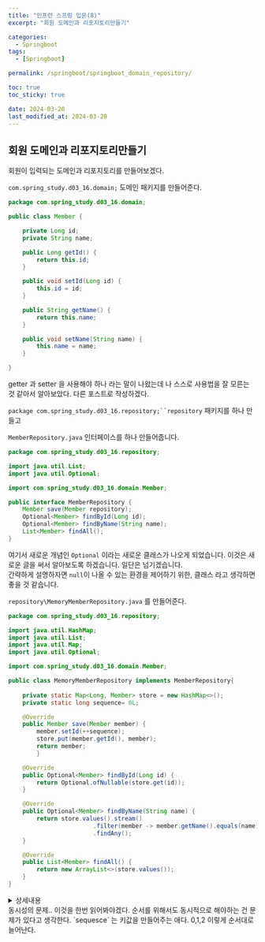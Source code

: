 ```yaml
---
title: "인프런 스프링 입문(8)"
excerpt: "회원 도메인과 리포지토리만들기"

categories:
  - Springboot
tags:
  - [Springboot]

permalink: /springboot/springboot_domain_repository/

toc: true
toc_sticky: true

date: 2024-03-20
last_modified_at: 2024-03-20
---
```


## 회원 도메인과 리포지토리만들기

회원이 입력되는 도메인과 리포지토리를 만들어보겠다.

`com.spring_study.d03_16.domain;` 도메인 패키지를 만들어준다.
``` java
package com.spring_study.d03_16.domain;

public class Member {

    private Long id;
    private String name;

    public Long getId() {
        return this.id;
    }

    public void setId(Long id) {
        this.id = id;
    }

    public String getName() {
        return this.name;
    }

    public void setName(String name) {
        this.name = name;
    }

}

```
getter 과 setter 을 사용해야 하나 라는 말이 나왔는데 나 스스로 사용법을 잘 모른는 것 같아서 알아보았다. 다른 포스트로 작성하겠다.
> 


`package com.spring_study.d03_16.repository;``repository` 패키지를 하나 만들고  

`MemberRepository.java` 인터페이스를 하나 만들어줍니다.
```java
package com.spring_study.d03_16.repository;

import java.util.List;
import java.util.Optional;

import com.spring_study.d03_16.domain.Member;

public interface MemberRepository {
    Member save(Member repository);    
    Optional<Member> findById(Long id);
    Optional<Member> findByName(String name);
    List<Member> findAll();
}

```
여기서 새로운 개념인 `Optional` 이라는 새로운 클래스가 나오게 되었습니다. 이것은 새로운 글을 써서 알아보도록 하겠습니다. 일단은 넘기겠습니다.  
간략하게 설명하자면 `null`이 나올 수 있는 환경을 제어하기 위한, 클래스 라고 생각하면 좋을 것 같습니다.

`repository\MemoryMemberRepository.java` 를 만들어준다.

```java
package com.spring_study.d03_16.repository;

import java.util.HashMap;
import java.util.List;
import java.util.Map;
import java.util.Optional;

import com.spring_study.d03_16.domain.Member;

public class MemoryMemberRepository implements MemberRepository{
    
    private static Map<Long, Member> store = new HashMap<>();
    private static long sequence= 0L;

    @Override
    public Member save(Member member) {
        member.setId(++sequence);
        store.put(member.getId(), member);
        return member;
        }

    @Override
    public Optional<Member> findById(Long id) {
        return Optional.ofNullable(store.get(id));
    }

    @Override
    public Optional<Member> findByName(String name) {
        return store.values().stream()
                        .filter(member -> member.getName().equals(name))
                        .findAny();
    }

    @Override
    public List<Member> findAll() {
        return new ArrayList<>(store.values());
    }
}
```
<details>
<summary>상세내용</summary>
<div markdown="1">

``` java
package com.spring_study.d03_16.repository;

import java.util.ArrayList;
import java.util.HashMap;
import java.util.List;
import java.util.Map;
import java.util.Optional;

import com.spring_study.d03_16.domain.Member;

public class MemoryMemberRepository implements MemberRepository{
    
    private static Map<Long, Member> store = new HashMap<>(); //save를 할떄 저장할 메모리를 위해서 map 을 사용한다. --> 동시성 문제가 발생할 수 있기에 concurrent를 써야하지만 예시니깐
    private static long sequence= 0L; //-> 키값을 만들어주는 애

    
    @Override
    public Member save(Member member) {
        member.setId(++sequence); // id를 세팅해주고
        store.put(member.getId(), member); //스토어에다가 member을 저장. 
        return member;
        }

    @Override
    public Optional<Member> findById(Long id) {
        return Optional.ofNullable(store.get(id)); //-> store에서 꺼내면 된다. 하지만 없으면 null을 꺼내게 할 수 없으므로 Optional로 감싼다. --> null이 가능하므로
    }
     
    @Override
    public Optional<Member> findByName(String name) {
        return store.values().stream() //-> 루프로 돌리는 것
                        .filter(member -> member.getName().equals(name)) //람다 사용, getname 이 실제 입력한 name 이랑 같은지 확인 --> 같은경우 필터링
                        .findAny();
    }


    @Override
    public List<Member> findAll() {
        return new ArrayList<>(store.values()); //store.values가 반환이되면서 List 의 내용을 한번씩 루프해서 넣어두게 된다.
    }
}

```
</div>
</details>
동시성의 문제.. 이것을 한번 읽어봐야겠다. 순서를 위해서도 동시적으로 해야하는 건 문제가 있다고 생각한다.
`sequesce` 는 키값을 만들어주는 애다. 0,1,2 이렇게 순서대로 늘어난다.